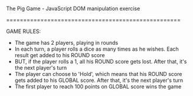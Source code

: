 The Pig Game - JavaScript DOM manipulation exercise

===================================================

GAME RULES:

- The game has 2 players, playing in rounds
- In each turn, a player rolls a dice as many times as he wishes. Each result get added to his ROUND score
- BUT, if the player rolls a 1, all his ROUND score gets lost. After that, it's the next player's turn
- The player can choose to 'Hold', which means that his ROUND score gets added to his GLOBAL score. After that, it's the next player's turn
- The first player to reach 100 points on GLOBAL score wins the game


